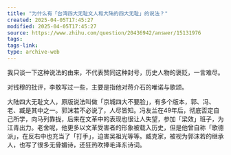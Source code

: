 ```yaml
---
title: "为什么有「台湾四大无耻文人和大陆的四大无耻」的说法？"
created: 2025-04-05T17:45:27
modified: 2025-04-05T17:45:27
source: https://www.zhihu.com/question/20436942/answer/15131976
tags:
tags-link:
type: archive-web
---
```

我只谈一下这种说法的由来，不代表赞同这种封号，历史人物的褒贬，一言难尽。

对钱穆的批评，李敖写过一些，主要是指他对蒋介石的唯诺与歌颂。

大陆四大无耻文人，原版说法叫做「京城四大不要脸」，有多个版本，郭、冯、老、臧是其中之一。郭沫若不必说了，人尽皆知。冯友兰在49年后，彻底否定自己所学，向马列靠拢，后来在文革中的表现也很让人失望，参加「梁效」班子，为江青出力。老舍呢，他更多以文革受害者的形象被载入历史，但是他曾自称「歌德派」，在反右中也充当了「打手」，迫害吴祖光等等。臧克家，被视为郭沫若的继承人，也写了很多无骨媚诗，还狂热吹捧毛泽东诗词。